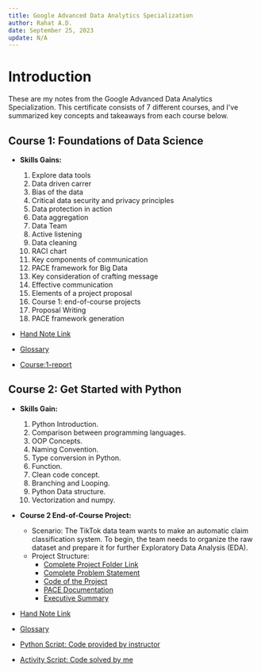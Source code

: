 ```yaml
---
title: Google Advanced Data Analytics Specialization
author: Rahat A.D.
date: September 25, 2023
update: N/A
---
```


# Introduction

These are my notes from the Google Advanced Data Analytics Specialization. This certificate consists of 7 different courses, and I've summarized key concepts and takeaways from each course below.


## Course 1: Foundations of Data Science
 
- **Skills Gains:** 
	1. Explore data tools
	2. Data driven carrer
	3. Bias of the data
	4. Critical data security and privacy principles
	5. Data protection in action
	6. Data aggregation
	7. Data Team
	8. Active listening
	9. Data cleaning
	10. RACI chart
	11. Key components of communication
	12. PACE framework for Big Data
	13. Key consideration of crafting message
	14. Effective communication
	15. Elements of a project proposal
	16. Course 1: end-of-course projects
	17. Proposal Writing
	18. PACE framework generation
	
- [Hand Note Link](https://github.com/AhmedDiderRahat/GADAS-2023/blob/main/Course-1-Foundations%20of%20Data%20Science/hand-note/CourseNote.pdf)
- [Glossary](https://github.com/AhmedDiderRahat/GADAS-2023/blob/main/Course-1-Foundations%20of%20Data%20Science/resources/Course%201%20glossary.pdf)
- [Course:1-report](https://github.com/AhmedDiderRahat/GADAS-2023/tree/main/Course-1-Foundations%20of%20Data%20Science/final-report)



## Course 2: Get Started with Python

- **Skills Gain:**
	1. Python Introduction.
 	2. Comparison between programming languages.
  	3. OOP Concepts.
  	4. Naming Convention.
  	5. Type conversion in Python.
  	6. Function.
  	7. Clean code concept.
  	8. Branching and Looping.
  	9. Python Data structure.
  	10. Vectorization and numpy.

- **Course 2 End-of-Course Project:**
  	- Scenario: The TikTok data team wants to make an automatic claim classification system. To begin, the team needs to organize the raw dataset and prepare it for further Exploratory Data Analysis (EDA).
  	- Project Structure:
  	  	- [Complete Project Folder Link](https://github.com/AhmedDiderRahat/GADAS-2023/tree/main/Course-2-Get%20Started%20with%20Python/project)
  	  	- [Complete Problem Statement](https://github.com/AhmedDiderRahat/GADAS-2023/blob/main/Course-2-Get%20Started%20with%20Python/project/problem-statement/ps_1.pdf)
  	  	- [Code of the Project](https://github.com/AhmedDiderRahat/GADAS-2023/blob/main/Course-2-Get%20Started%20with%20Python/project/code/TikTok%20project%20lab.ipynb)
  	  	- [PACE Documentation](https://github.com/AhmedDiderRahat/GADAS-2023/blob/main/Course-2-Get%20Started%20with%20Python/project/report/PACE-documentation/PACE%20strategy%20document.pdf)
  	  	- [Executive Summary](https://github.com/AhmedDiderRahat/GADAS-2023/blob/main/Course-2-Get%20Started%20with%20Python/project/report/executive-summary/Executive%20summaries.pdf)

- [Hand Note Link](https://github.com/AhmedDiderRahat/GADAS-2023/blob/main/Course-2-Get%20Started%20with%20Python/hand-note/Course%E2%80%9402.pdf)
- [Glossary](https://github.com/AhmedDiderRahat/GADAS-2023/blob/main/Course-2-Get%20Started%20with%20Python/resources/Course%202%20glossary.pdf)
- [Python Script: Code provided by instructor](https://github.com/AhmedDiderRahat/GADAS-2023/tree/main/Course-2-Get%20Started%20with%20Python/python-script)
- [Activity Script: Code solved by me](https://github.com/AhmedDiderRahat/GADAS-2023/tree/main/Course-2-Get%20Started%20with%20Python/activity-script)
